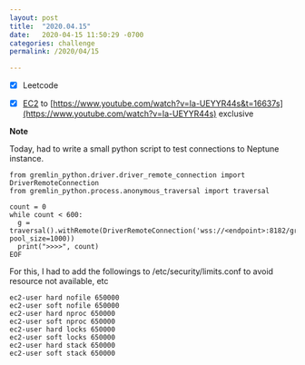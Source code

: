 ```yaml
---
layout: post
title:  "2020.04.15"
date:   2020-04-15 11:50:29 -0700
categories: challenge
permalink: /2020/04/15

---
```


- [x] Leetcode
- [x] [EC2](https://www.youtube.com/watch?v=Ia-UEYYR44s&t=13634s) to [https://www.youtube.com/watch?v=Ia-UEYYR44s&t=16637s](https://www.youtube.com/watch?v=Ia-UEYYR44s) exclusive


**Note**

Today, had to write a small python script to test connections to Neptune instance.  

```
from gremlin_python.driver.driver_remote_connection import DriverRemoteConnection
from gremlin_python.process.anonymous_traversal import traversal

count = 0
while count < 600:
  g = traversal().withRemote(DriverRemoteConnection('wss://<endpoint>:8182/gremlin','g', pool_size=1000))
  print(">>>>", count)
EOF
```

For this, I had to add the followings to /etc/security/limits.conf to avoid resource not available, etc
```
ec2-user hard nofile 650000
ec2-user soft nofile 650000
ec2-user hard nproc 650000
ec2-user soft nproc 650000
ec2-user hard locks 650000
ec2-user soft locks 650000
ec2-user hard stack 650000
ec2-user soft stack 650000
```
```

